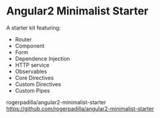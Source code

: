 Angular2 Minimalist Starter
==========================

A starter kit featuring:

 * Router
 * Component
 * Form
 * Dependence Injection
 * HTTP service
 * Observables
 * Core Directives
 * Custom Directives
 * Custom Pipes


rogerpadilla/angular2-minimalist-starter    https://github.com/rogerpadilla/angular2-minimalist-starter